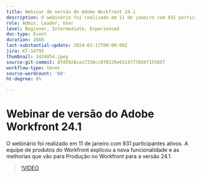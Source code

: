 ```yaml
---
title: Webinar de versão do Adobe Workfront 24.1
description: O webinário foi realizado em 11 de janeiro com 931 participantes ativos. A equipe de produtos do Workfront explicou a nova funcionalidade e as melhorias que vão para Produção no Workfront para a versão 24.1.
role: Admin, Leader, User
level: Beginner, Intermediate, Experienced
doc-type: Event
duration: 2660
last-substantial-update: 2024-01-17T00:00:00Z
jira: KT-14792
thumbnail: 3426854.jpeg
source-git-commit: 8fd5928ca17338cc070129e6314777856f15585f
workflow-type: tm+mt
source-wordcount: '68'
ht-degree: 0%

---
```



# Webinar de versão do Adobe Workfront 24.1

O webinário foi realizado em 11 de janeiro com 931 participantes ativos. A equipe de produtos do Workfront explicou a nova funcionalidade e as melhorias que vão para Produção no Workfront para a versão 24.1.

>[!VIDEO](https://video.tv.adobe.com/v/3426854/?learn=on)
